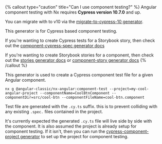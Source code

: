 {% callout type="caution" title="Can I use component testing?" %}
Angular component testing with Nx requires **Cypress version 10.7.0** and up.

You can migrate with to v10 via the [migrate-to-cypress-10 generator](/packages/cypress/generators/migrate-to-cypress-10).

This generator is for Cypress based component testing.

If you're wanting to create Cypress tests for a Storybook story, then check out the [component-cypress-spec generator docs](/packages/angular/generators/component-cypress-spec)

If you're wanting to create Storybook stories for a component, then check out the [stories generator docs](/packages/angular/generators/stories) or [component-story generator docs](/packages/angular/generators/component-cypress-spec)
{% /callout %}

This generator is used to create a Cypress component test file for a given Angular component.

```shell
nx g @angular-classic/nx-angular:component-test --project=my-cool-angular-project --componentName=CoolBtnComponent --componentDir=src/cool-btn --componentFileName=cool-btn.component
```

Test file are generated with the `.cy.ts` suffix. this is to prevent colliding with any existing `.spec.` files contained in the project.

It's currently expected the generated `.cy.ts` file will live side by side with the component. It is also assumed the project is already setup for component testing. If it isn't, then you can run the [cypress-component-project generator](/packages/angular/generators/cypress-component-configuration) to set up the project for component testing.

